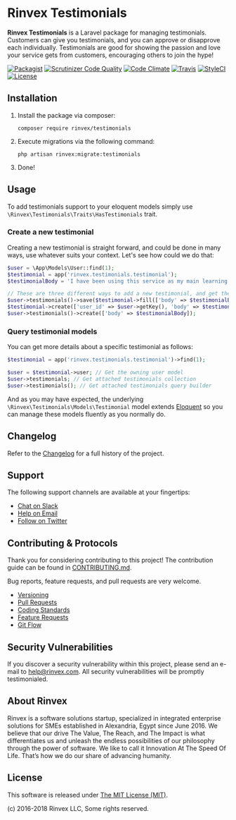 # Rinvex Testimonials

**Rinvex Testimonials** is a Laravel package for managing testimonials. Customers can give you testimonials, and you can approve or disapprove each individually. Testimonials are good for showing the passion and love your service gets from customers, encouraging others to join the hype!

[![Packagist](https://img.shields.io/packagist/v/rinvex/testimonials.svg?label=Packagist&style=flat-square)](https://packagist.org/packages/rinvex/testimonials)
[![Scrutinizer Code Quality](https://img.shields.io/scrutinizer/g/rinvex/testimonials.svg?label=Scrutinizer&style=flat-square)](https://scrutinizer-ci.com/g/rinvex/testimonials/)
[![Code Climate](https://img.shields.io/codeclimate/github/rinvex/testimonials.svg?label=CodeClimate&style=flat-square)](https://codeclimate.com/github/rinvex/testimonials)
[![Travis](https://img.shields.io/travis/rinvex/testimonials.svg?label=TravisCI&style=flat-square)](https://travis-ci.org/rinvex/testimonials)
[![StyleCI](https://styleci.io/repos/114939264/shield)](https://styleci.io/repos/114939264)
[![License](https://img.shields.io/packagist/l/rinvex/testimonials.svg?label=License&style=flat-square)](https://github.com/rinvex/testimonials/blob/develop/LICENSE)


## Installation

1. Install the package via composer:
    ```shell
    composer require rinvex/testimonials
    ```

2. Execute migrations via the following command:
    ```
    php artisan rinvex:migrate:testimonials
    ```

3. Done!


## Usage

To add testimonials support to your eloquent models simply use `\Rinvex\Testimonials\Traits\HasTestimonials` trait.

### Create a new testimonial

Creating a new testimonial is straight forward, and could be done in many ways, use whatever suits your context. Let's see how could we do that:

```php
$user = \App\Models\User::find(1);
$testimonial = app('rinvex.testimonials.testimonial');
$testimonialBody = 'I have been using this service as my main learning resource since it went live. I believe it has the best teaching material out there.';

// These are three different ways to add a new testimonial, and get the same result
$user->testimonials()->save($testimonial->fill(['body' => $testimonialBody]));
$testimonial->create(['user_id' => $user->getKey(), 'body' => $testimonialBody]);
$user->testimonials()->create(['body' => $testimonialBody]);
```

### Query testimonial models

You can get more details about a specific testimonial as follows:

```php
$testimonial = app('rinvex.testimonials.testimonial')->find(1);

$user = $testimonial->user; // Get the owning user model
$user->testimonials; // Get attached testimonials collection
$user->testimonials(); // Get attached testimonials query builder
```

And as you may have expected, the underlying `\Rinvex\Testimonials\Models\Testimonial` model extends [Eloquent](https://laravel.com/docs/master/eloquent) so you can manage these models fluently as you normally do.


## Changelog

Refer to the [Changelog](CHANGELOG.md) for a full history of the project.


## Support

The following support channels are available at your fingertips:

- [Chat on Slack](http://chat.rinvex.com)
- [Help on Email](mailto:help@rinvex.com)
- [Follow on Twitter](https://twitter.com/rinvex)


## Contributing & Protocols

Thank you for considering contributing to this project! The contribution guide can be found in [CONTRIBUTING.md](CONTRIBUTING.md).

Bug reports, feature requests, and pull requests are very welcome.

- [Versioning](CONTRIBUTING.md#versioning)
- [Pull Requests](CONTRIBUTING.md#pull-requests)
- [Coding Standards](CONTRIBUTING.md#coding-standards)
- [Feature Requests](CONTRIBUTING.md#feature-requests)
- [Git Flow](CONTRIBUTING.md#git-flow)


## Security Vulnerabilities

If you discover a security vulnerability within this project, please send an e-mail to [help@rinvex.com](help@rinvex.com). All security vulnerabilities will be promptly testimonialed.


## About Rinvex

Rinvex is a software solutions startup, specialized in integrated enterprise solutions for SMEs established in Alexandria, Egypt since June 2016. We believe that our drive The Value, The Reach, and The Impact is what differentiates us and unleash the endless possibilities of our philosophy through the power of software. We like to call it Innovation At The Speed Of Life. That’s how we do our share of advancing humanity.


## License

This software is released under [The MIT License (MIT)](LICENSE).

(c) 2016-2018 Rinvex LLC, Some rights reserved.
